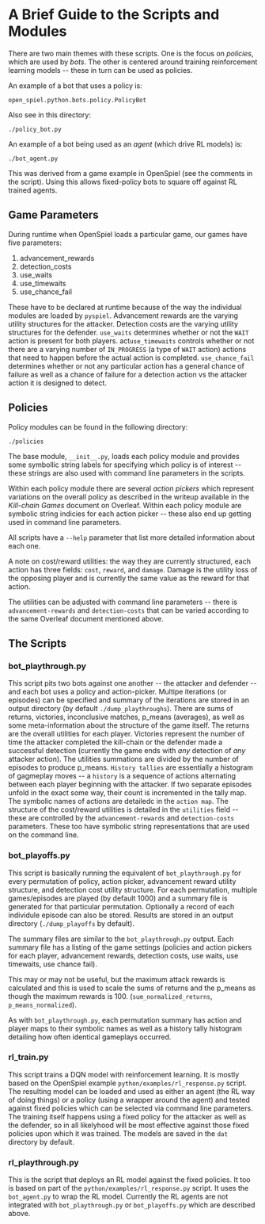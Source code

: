 A Brief Guide to the Scripts and Modules
========================================

There are two main themes with these scripts. One is the focus on
*policies*, which are used by *bots*. The other is centered around
training reinforcement learning models -- these in turn can be used
as policies.

An example of a bot that uses a policy is:

    open_spiel.python.bots.policy.PolicyBot

Also see in this directory:

    ./policy_bot.py

An example of a bot being used as an *agent* (which drive RL models) is:

    ./bot_agent.py

This was derived from a game example in OpenSpiel (see the comments in
the script). Using this allows fixed-policy bots to square off against
RL trained agents.

Game Parameters
---------------

During runtime when OpenSpiel loads a particular game, our games have five parameters:

  1. advancement_rewards
  2. detection_costs
  3. use_waits
  4. use_timewaits
  5. use_chance_fail

These have to be declared at runtime because of the way the individual
modules are loaded by `pyspiel`. Advancement rewards are the varying
utility structures for the attacker. Detection costs are the varying
utility structures for the defender. `use_waits` determines whether or
not the `WAIT` action is present for both players. act`use_timewaits`
controls whether or not there are a varying number of `IN_PROGRESS` (a
type of `WAIT` action) actions that need to happen before the actual
action is completed. `use_chance_fail` determines whether or not any
particular action has a general chance of failure as well as a chance
of failure for a detection action vs the attacker action it is designed
to detect.

Policies
--------

Policy modules can be found in the following directory:

    ./policies

The base module, `__init__.py`, loads each policy module and provides
some symbollic string labels for specifying which policy is of
interest -- these strings are also used with command line parameters
in the scripts.

Within each policy module there are several *action pickers* which
represent variations on the overall policy as described in the writeup
available in the _Kill-chain Games_ document on Overleaf. Within each
policy module are symbolic string indicies for each action picker --
these also end up getting used in command line parameters.

All scripts have a `--help` parameter that list more detailed
information about each one.

A note on cost/reward utilities: the way they are currently structured,
each action has three fields: `cost`, `reward`, and `damage`. Damage is
the utility loss of the opposing player and is currently the same value
as the reward for that action.

The utilities can be adjusted with command line parameters -- there is
`advancement-rewards` and `detection-costs` that can be varied according
to the same Overleaf document mentioned above.

The Scripts
-----------

### bot_playthrough.py

This script pits two bots against one another -- the attacker and
defender -- and each bot uses a policy and action-picker. Multipe
iterations (or episodes) can be specified and summary of the iterations
are stored in an output directory (by default `./dump_playthroughs`).
There are sums of returns, victories, inconclusive matches, p_means
(averages), as well as some meta-information about the structure of the
game itself. The returns are the overall utilities for each player.
Victories represent the number of time the attacker completed the
kill-chain or the defender made a successful detection (currently the
game ends with *any* detection of *any* attacker action). The utilities
summations are divided by the number of episodes to produce p_means.
`History tallies` are essentially a histogram of gagmeplay moves -- a
`history` is a sequence of actions alternating between each player
beginning with the attacker. If two separate episodes unfold in the
exact some way, their count is incremented in the tally map. The
symbolic names of actions are detailedc in the `action map`. The
structure of the cost/reward utilities is detailed in the `utilities`
field -- these are controlled by the `advancement-rewards` and
`detection-costs` parameters. These too have symbolic string
representations that are used on the command line.

### bot_playoffs.py

This script is basically running the equivalent of `bot_playthrough.py`
for every permutation of policy, action picker, advancement reward
utility structure, and detection cost utility structure. For each
permutation, multiple games/episodes are played (by default 1000) and a
summary file is generated for that particular permutation. Optionally a
record of each individule episode can also be stored. Results are stored
in an output directory (`./dump_playoffs` by default).

The summary files are similar to the `bot_playthrough.py` output. Each
summary file has a listing of the game settings (policies and action
pickers for each player, advancement rewards, detection costs, use
waits, use timewaits, use chance fail).

This may or may not be useful, but the maximum attack rewards is
calculated and this is used to scale the sums of returns and the p_means
as though the maximum rewards is 100. (`sum_normalized_returns`,
`p_means_normalized`).

As with `bot_playthrough.py`, each permutation summary has action and
player maps to their symbolic names as well as a history tally histogram
detailing how often identical gameplays occurred.

### rl_train.py

This script trains a DQN model with reinforcement learning. It is mostly
based on the OpenSpiel example `python/examples/rl_response.py` script.
The resulting model can be loaded and used as either an agent (the RL
way of doing things) or a policy (using a wrapper around the agent) and
tested against fixed policies which can be selected via command line
parameters. The training itself happens using a fixed policy for the
attacker as well as the defender, so in all likelyhood will be most
effective against those fixed policies upon which it was trained. The
models are saved in the `dat` directory by default.

### rl_playthrough.py

This is the script that deploys an RL model against the fixed policies.
It too is based on part of the `python/examples/rl_response.py` script.
It uses the `bot_agent.py` to wrap the RL model. Currently the RL agents
are not integrated with `bot_playthrough.py` or `bot_playoffs.py` which
are described above.
